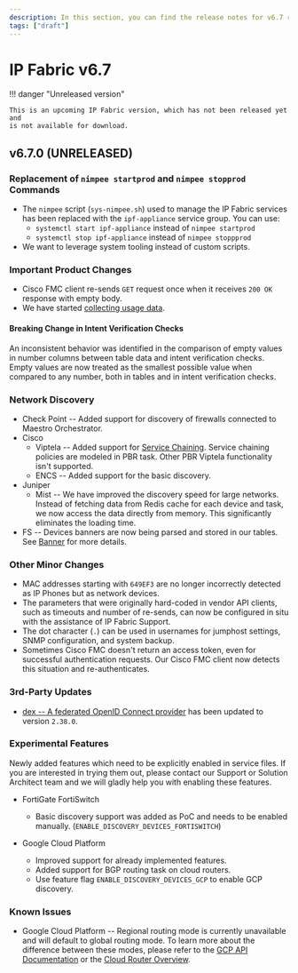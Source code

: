 ```yaml
---
description: In this section, you can find the release notes for v6.7 releases.
tags: ["draft"]
---
```


# IP Fabric v6.7

!!! danger "Unreleased version"

    This is an upcoming IP Fabric version, which has not been released yet and
    is not available for download.

## v6.7.0 (UNRELEASED)

### Replacement of `nimpee startprod` and `nimpee stopprod` Commands

- The `nimpee` script (`sys-nimpee.sh`) used to manage the IP Fabric services
  has been replaced with the `ipf-appliance` service group. You can use:
  - `systemctl start ipf-appliance` instead of `nimpee startprod`
  - `systemctl stop ipf-appliance` instead of `nimpee stoppprod`
- We want to leverage system tooling instead of custom scripts.

### Important Product Changes

- Cisco FMC client re-sends `GET` request once when it receives `200 OK` response with empty body.
- We have started [collecting usage data](../../IP_Fabric_GUI/usage_data_collection.md).

#### Breaking Change in Intent Verification Checks

An inconsistent behavior was identified in the comparison of empty values in number columns between table data and intent verification checks. Empty values are now treated as the smallest possible value when compared to any number, both in tables and in intent verification checks.

### Network Discovery

- Check Point -- Added support for discovery of firewalls connected to Maestro Orchestrator.
- Cisco
  - Viptela -- Added support for [Service Chaining](https://learningnetwork.cisco.com/s/article/cisco-sd-wan-service-chaining). Service chaining policies are modeled in PBR task. Other PBR Viptela functionality isn't supported.
  - ENCS -- Added support for the basic discovery.
- Juniper
  - Mist -- We have improved the discovery speed for large networks. Instead of fetching data from Redis cache for each device and task, we now access the data directly from memory. This significantly eliminates the loading time.
- FS -- Devices banners are now being parsed and stored in our tables. See [Banner](../../IP_Fabric_GUI/technology_tables/management_table.md#Banner) for more details.

### Other Minor Changes

- MAC addresses starting with `649EF3` are no longer incorrectly detected as IP Phones but as network devices.
- The parameters that were originally hard-coded in vendor API clients, such as timeouts and number of re-sends, can now be configured in situ with the assistance of IP Fabric Support.
- The dot character (`.`) can be used in usernames for jumphost settings, SNMP configuration, and system backup.
- Sometimes Cisco FMC doesn't return an access token, even for successful authentication requests. Our Cisco FMC client now detects this situation and re-authenticates.

### 3rd-Party Updates

- [dex -- A federated OpenID Connect provider](https://github.com/dexidp/dex) has been updated to version `2.38.0`.

### Experimental Features

Newly added features which need to be explicitly enabled in service files. If you are interested in trying them out, please contact our Support or Solution Architect team and we will gladly help you with enabling these features.

- FortiGate FortiSwitch
  - Basic discovery support was added as PoC and needs to be enabled manually.
    (`ENABLE_DISCOVERY_DEVICES_FORTISWITCH`)

- Google Cloud Platform
  - Improved support for already implemented features.
  - Added support for BGP routing task on cloud routers.
  - Use feature flag `ENABLE_DISCOVERY_DEVICES_GCP` to enable GCP discovery.

### Known Issues

- Google Cloud Platform -- Regional routing mode is currently unavailable and will default to global routing mode.
To learn more about the difference between these modes, please refer to the
[GCP API Documentation](https://cloud.google.com/compute/docs/reference/rest/v1/networks/get#:~:text=The%20network%2Dwide%20routing%20mode%20to%20use.%20If%20set%20to%20REGIONAL)
or the [Cloud Router Overview](https://cloud.google.com/network-connectivity/docs/router/concepts/overview#route-advertisement-default).
